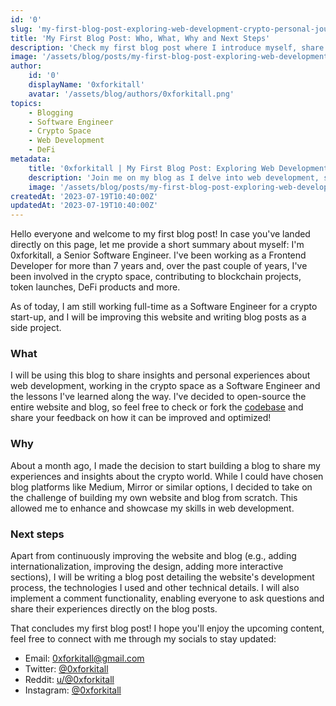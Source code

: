 ```yaml
---
id: '0'
slug: 'my-first-blog-post-exploring-web-development-crypto-personal-journey'
title: 'My First Blog Post: Who, What, Why and Next Steps'
description: 'Check my first blog post where I introduce myself, share my experiences as a Software Engineer in the crypto space and discuss my future plans for this website and blog.'
image: '/assets/blog/posts/my-first-blog-post-exploring-web-development-crypto-personal-journey/cover.jpg'
author:
    id: '0'
    displayName: '0xforkitall'
    avatar: '/assets/blog/authors/0xforkitall.png'
topics:
    - Blogging
    - Software Engineer
    - Crypto Space
    - Web Development
    - DeFi
metadata:
    title: '0xforkitall | My First Blog Post: Exploring Web Development, Crypto and Personal Journey'
    description: 'Join me on my blog as I delve into web development, share insights from working in the crypto space and document my personal journey. Stay connected and get involved in the conversation. Discover the challenges, lessons learned and technical details behind building an open-source website.'
    image: '/assets/blog/posts/my-first-blog-post-exploring-web-development-crypto-personal-journey/cover.jpg'
createdAt: '2023-07-19T10:40:00Z'
updatedAt: '2023-07-19T10:40:00Z'
---
```


Hello everyone and welcome to my first blog post! In case you've landed directly on this page, let me provide a short summary about myself: I'm 0xforkitall, a Senior Software Engineer. I've been working as a Frontend Developer for more than 7 years and, over the past couple of years, I've been involved in the crypto space, contributing to blockchain projects, token launches, DeFi products and more.

As of today, I am still working full-time as a Software Engineer for a crypto start-up, and I will be improving this website and writing blog posts as a side project.

### What

I will be using this blog to share insights and personal experiences about web development, working in the crypto space as a Software Engineer and the lessons I've learned along the way. I've decided to open-source the entire website and blog, so feel free to check or fork the [codebase](https://github.com/0xforkitall/personal-website) and share your feedback on how it can be improved and optimized!

### Why

About a month ago, I made the decision to start building a blog to share my experiences and insights about the crypto world. While I could have chosen blog platforms like Medium, Mirror or similar options, I decided to take on the challenge of building my own website and blog from scratch. This allowed me to enhance and showcase my skills in web development.

### Next steps

Apart from continuously improving the website and blog (e.g., adding internationalization, improving the design, adding more interactive sections), I will be writing a blog post detailing the website's development process, the technologies I used and other technical details. I will also implement a comment functionality, enabling everyone to ask questions and share their experiences directly on the blog posts.

That concludes my first blog post! I hope you'll enjoy the upcoming content, feel free to connect with me through my socials to stay updated:

-   Email: [0xforkitall@gmail.com](mailto:0xforkitall@gmail.com)
-   Twitter: [@0xforkitall](https://twitter.com/0xforkitall)
-   Reddit: [u/@0xforkitall](https://reddit.com/user/0xforkitall)
-   Instagram: [@0xforkitall](https://www.instagram.com/0xforkitall)

